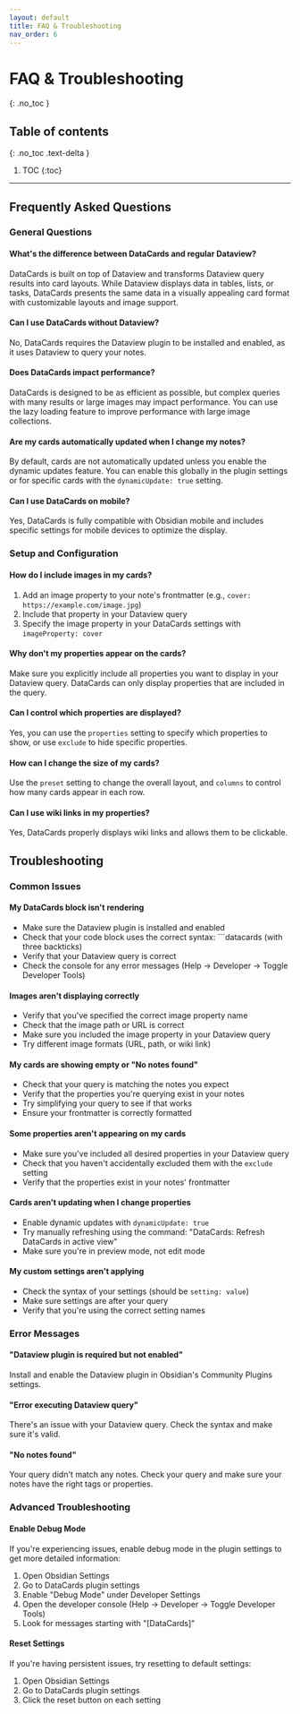 ```yaml
---
layout: default
title: FAQ & Troubleshooting
nav_order: 6
---
```


# FAQ & Troubleshooting
{: .no_toc }

## Table of contents
{: .no_toc .text-delta }

1. TOC
{:toc}

---

## Frequently Asked Questions

### General Questions

#### What's the difference between DataCards and regular Dataview?
DataCards is built on top of Dataview and transforms Dataview query results into card layouts. While Dataview displays data in tables, lists, or tasks, DataCards presents the same data in a visually appealing card format with customizable layouts and image support.

#### Can I use DataCards without Dataview?
No, DataCards requires the Dataview plugin to be installed and enabled, as it uses Dataview to query your notes.

#### Does DataCards impact performance?
DataCards is designed to be as efficient as possible, but complex queries with many results or large images may impact performance. You can use the lazy loading feature to improve performance with large image collections.

#### Are my cards automatically updated when I change my notes?
By default, cards are not automatically updated unless you enable the dynamic updates feature. You can enable this globally in the plugin settings or for specific cards with the `dynamicUpdate: true` setting.

#### Can I use DataCards on mobile?
Yes, DataCards is fully compatible with Obsidian mobile and includes specific settings for mobile devices to optimize the display.

### Setup and Configuration

#### How do I include images in my cards?
1. Add an image property to your note's frontmatter (e.g., `cover: https://example.com/image.jpg`)
2. Include that property in your Dataview query
3. Specify the image property in your DataCards settings with `imageProperty: cover`

#### Why don't my properties appear on the cards?
Make sure you explicitly include all properties you want to display in your Dataview query. DataCards can only display properties that are included in the query.

#### Can I control which properties are displayed?
Yes, you can use the `properties` setting to specify which properties to show, or use `exclude` to hide specific properties.

#### How can I change the size of my cards?
Use the `preset` setting to change the overall layout, and `columns` to control how many cards appear in each row.

#### Can I use wiki links in my properties?
Yes, DataCards properly displays wiki links and allows them to be clickable.

## Troubleshooting

### Common Issues

#### My DataCards block isn't rendering
- Make sure the Dataview plugin is installed and enabled
- Check that your code block uses the correct syntax: \`\`\`datacards (with three backticks)
- Verify that your Dataview query is correct
- Check the console for any error messages (Help → Developer → Toggle Developer Tools)

#### Images aren't displaying correctly
- Verify that you've specified the correct image property name
- Check that the image path or URL is correct
- Make sure you included the image property in your Dataview query
- Try different image formats (URL, path, or wiki link)

#### My cards are showing empty or "No notes found"
- Check that your query is matching the notes you expect
- Verify that the properties you're querying exist in your notes
- Try simplifying your query to see if that works
- Ensure your frontmatter is correctly formatted

#### Some properties aren't appearing on my cards
- Make sure you've included all desired properties in your Dataview query
- Check that you haven't accidentally excluded them with the `exclude` setting
- Verify that the properties exist in your notes' frontmatter

#### Cards aren't updating when I change properties
- Enable dynamic updates with `dynamicUpdate: true`
- Try manually refreshing using the command: "DataCards: Refresh DataCards in active view"
- Make sure you're in preview mode, not edit mode

#### My custom settings aren't applying
- Check the syntax of your settings (should be `setting: value`)
- Make sure settings are after your query
- Verify that you're using the correct setting names

### Error Messages

#### "Dataview plugin is required but not enabled"
Install and enable the Dataview plugin in Obsidian's Community Plugins settings.

#### "Error executing Dataview query"
There's an issue with your Dataview query. Check the syntax and make sure it's valid.

#### "No notes found"
Your query didn't match any notes. Check your query and make sure your notes have the right tags or properties.

### Advanced Troubleshooting

#### Enable Debug Mode
If you're experiencing issues, enable debug mode in the plugin settings to get more detailed information:

1. Open Obsidian Settings
2. Go to DataCards plugin settings
3. Enable "Debug Mode" under Developer Settings
4. Open the developer console (Help → Developer → Toggle Developer Tools)
5. Look for messages starting with "[DataCards]"

#### Reset Settings
If you're having persistent issues, try resetting to default settings:

1. Open Obsidian Settings
2. Go to DataCards plugin settings
3. Click the reset button on each setting
